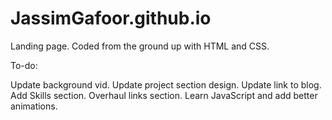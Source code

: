 # JassimGafoor.github.io

Landing page. Coded from the ground up with HTML and CSS.

To-do:

Update background vid.
Update project section design.
Update link to blog.
Add Skills section.
Overhaul links section.
Learn JavaScript and add better animations.

